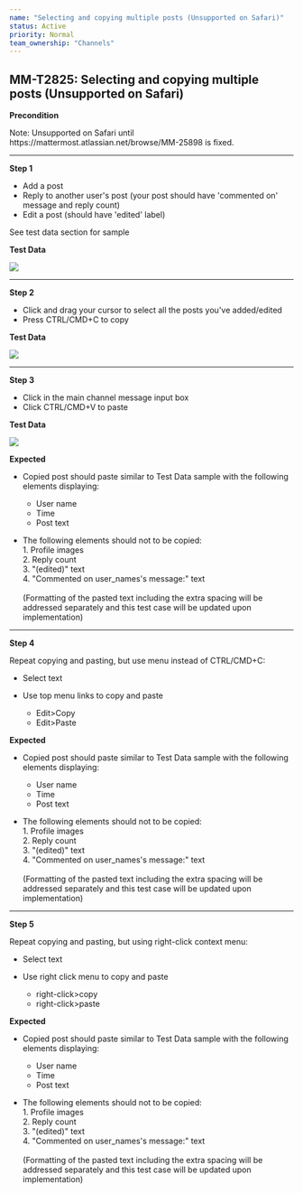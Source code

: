 ```yaml
---
name: "Selecting and copying multiple posts (Unsupported on Safari)"
status: Active
priority: Normal
team_ownership: "Channels"
---
```


## MM-T2825: Selecting and copying multiple posts (Unsupported on Safari)

**Precondition**

Note: Unsupported on Safari until https\://mattermost.atlassian.net/browse/MM-25898 is fixed.

---

**Step 1**

- Add a post
- Reply to another user's post (your post should have 'commented on' message and reply count)
- Edit a post (should have 'edited' label)

See test data section for sample

**Test Data**

![](https://smartbear-tm4j-prod-us-west-2-attachment-rich-text.s3.us-west-2.amazonaws.com/embedded-f3277290f945470c4add5d21ef3dc7ca7b74388fc7152bfb6b99ae58c66a95a8-1591187629861-1591187629861.png)

---

**Step 2**

- Click and drag your cursor to select all the posts you've added/edited
- Press CTRL/CMD+C to copy

**Test Data**

![](https://smartbear-tm4j-prod-us-west-2-attachment-rich-text.s3.us-west-2.amazonaws.com/embedded-f3277290f945470c4add5d21ef3dc7ca7b74388fc7152bfb6b99ae58c66a95a8-1591187653541-1591187653541.png)

---

**Step 3**

- Click in the main channel message input box
- Click CTRL/CMD+V to paste

**Test Data**

![](https://smartbear-tm4j-prod-us-west-2-attachment-rich-text.s3.us-west-2.amazonaws.com/embedded-f3277290f945470c4add5d21ef3dc7ca7b74388fc7152bfb6b99ae58c66a95a8-1591187696469-1591187696469.png)

**Expected**

- Copied post should paste similar to Test Data sample with the following elements displaying:

  - User name
  - Time
  - Post text

- The following elements should not to be copied:\
  1\. Profile images\
  2\. Reply count\
  3\. "(edited)" text\
  4\. "Commented on user\_names's message:" text\
  \
  (Formatting of the pasted text including the extra spacing will be addressed separately and this test case will be updated upon implementation)

---

**Step 4**

Repeat copying and pasting, but use menu instead of CTRL/CMD+C:

- Select text

- Use top menu links to copy and paste

  - Edit>Copy
  - Edit>Paste

**Expected**

- Copied post should paste similar to Test Data sample with the following elements displaying:

  - User name
  - Time
  - Post text

- The following elements should not to be copied:\
  1\. Profile images\
  2\. Reply count\
  3\. "(edited)" text\
  4\. "Commented on user\_names's message:" text\
  \
  (Formatting of the pasted text including the extra spacing will be addressed separately and this test case will be updated upon implementation)

---

**Step 5**

Repeat copying and pasting, but using right-click context menu:

- Select text

- Use right click menu to copy and paste

  - right-click>copy
  - right-click>paste

**Expected**

- Copied post should paste similar to Test Data sample with the following elements displaying:

  - User name
  - Time
  - Post text

- The following elements should not to be copied:\
  1\. Profile images\
  2\. Reply count\
  3\. "(edited)" text\
  4\. "Commented on user\_names's message:" text\
  \
  (Formatting of the pasted text including the extra spacing will be addressed separately and this test case will be updated upon implementation)

